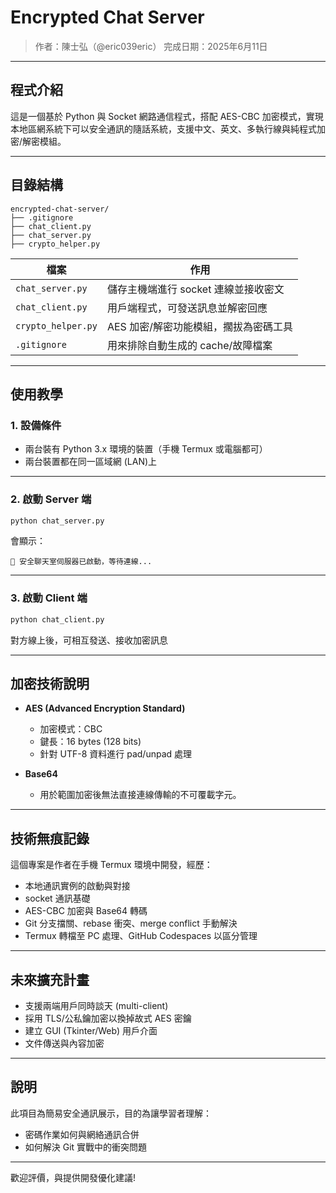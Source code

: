 # Encrypted Chat Server

> 作者：陳士弘（@eric039eric）
> 完成日期：2025年6月11日

---

## 程式介紹

這是一個基於 Python 與 Socket 網路通信程式，搭配 AES-CBC 加密模式，實現本地區網系統下可以安全通訊的隨話系統，支援中文、英文、多執行線與純程式加密/解密模組。

---

## 目錄結構

```
encrypted-chat-server/
├── .gitignore
├── chat_client.py
├── chat_server.py
├── crypto_helper.py
```

| 檔案                 | 作用                     |
| ------------------ | ---------------------- |
| `chat_server.py`   | 儲存主機端進行 socket 連線並接收密文 |
| `chat_client.py`   | 用戶端程式，可發送訊息並解密回應       |
| `crypto_helper.py` | AES 加密/解密功能模組，擱拔為密碼工具  |
| `.gitignore`       | 用來排除自動生成的 cache/故障檔案   |

---

## 使用教學

### 1. 設備條件

* 兩台裝有 Python 3.x 環境的裝置（手機 Termux 或電腦都可）
* 兩台裝置都在同一區域網 (LAN)上

---

### 2. 啟動 Server 端

```bash
python chat_server.py
```

會顯示：

```
🔐 安全聊天室伺服器已啟動，等待連線...
```

---

### 3. 啟動 Client 端

```bash
python chat_client.py
```

對方線上後，可相互發送、接收加密訊息

---

## 加密技術說明

* **AES (Advanced Encryption Standard)**

  * 加密模式：CBC
  * 鍵長：16 bytes (128 bits)
  * 針對 UTF-8 資料進行 pad/unpad 處理
* **Base64**

  * 用於範圍加密後無法直接連線傳輸的不可覆載字元。

---

## 技術無痕記錄

這個專案是作者在手機 Termux 環境中開發，經歷：

* 本地通訊實例的啟動與對接
* socket 通訊基礎
* AES-CBC 加密與 Base64 轉碼
* Git 分支擋關、rebase 衝突、merge conflict 手動解決
* Termux 轉檔至 PC 處理、GitHub Codespaces 以區分管理

---

## 未來擴充計畫

* 支援兩端用戶同時談天 (multi-client)
* 採用 TLS/公私鑰加密以換掉故式 AES 密鑰
* 建立 GUI (Tkinter/Web) 用戶介面
* 文件傳送與內容加密

---

## 說明

此項目為簡易安全通訊展示，目的為讓學習者理解：

* 密碼作業如何與網絡通訊合併
* 如何解決 Git 實戰中的衝突問題

---

歡迎評價，與提供開發優化建議!
